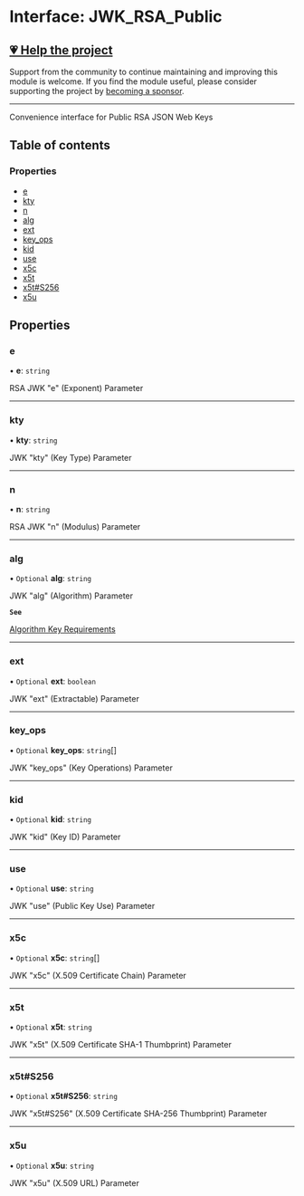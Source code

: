 # Interface: JWK\_RSA\_Public

## [💗 Help the project](https://github.com/sponsors/panva)

Support from the community to continue maintaining and improving this module is welcome. If you find the module useful, please consider supporting the project by [becoming a sponsor](https://github.com/sponsors/panva).

---

Convenience interface for Public RSA JSON Web Keys

## Table of contents

### Properties

- [e](types.JWK_RSA_Public.md#e)
- [kty](types.JWK_RSA_Public.md#kty)
- [n](types.JWK_RSA_Public.md#n)
- [alg](types.JWK_RSA_Public.md#alg)
- [ext](types.JWK_RSA_Public.md#ext)
- [key\_ops](types.JWK_RSA_Public.md#key_ops)
- [kid](types.JWK_RSA_Public.md#kid)
- [use](types.JWK_RSA_Public.md#use)
- [x5c](types.JWK_RSA_Public.md#x5c)
- [x5t](types.JWK_RSA_Public.md#x5t)
- [x5t#S256](types.JWK_RSA_Public.md#x5t#s256)
- [x5u](types.JWK_RSA_Public.md#x5u)

## Properties

### e

• **e**: `string`

RSA JWK "e" (Exponent) Parameter

___

### kty

• **kty**: `string`

JWK "kty" (Key Type) Parameter

___

### n

• **n**: `string`

RSA JWK "n" (Modulus) Parameter

___

### alg

• `Optional` **alg**: `string`

JWK "alg" (Algorithm) Parameter

**`See`**

[Algorithm Key Requirements](https://github.com/panva/jose/issues/210)

___

### ext

• `Optional` **ext**: `boolean`

JWK "ext" (Extractable) Parameter

___

### key\_ops

• `Optional` **key\_ops**: `string`[]

JWK "key_ops" (Key Operations) Parameter

___

### kid

• `Optional` **kid**: `string`

JWK "kid" (Key ID) Parameter

___

### use

• `Optional` **use**: `string`

JWK "use" (Public Key Use) Parameter

___

### x5c

• `Optional` **x5c**: `string`[]

JWK "x5c" (X.509 Certificate Chain) Parameter

___

### x5t

• `Optional` **x5t**: `string`

JWK "x5t" (X.509 Certificate SHA-1 Thumbprint) Parameter

___

### x5t#S256

• `Optional` **x5t#S256**: `string`

JWK "x5t#S256" (X.509 Certificate SHA-256 Thumbprint) Parameter

___

### x5u

• `Optional` **x5u**: `string`

JWK "x5u" (X.509 URL) Parameter
